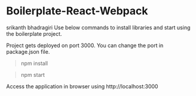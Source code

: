 # Boilerplate-React-Webpack
srikanth bhadragiri
Use below commands to install libraries and start using the boilerplate project.

Project gets deployed on port 3000. You can change the port in package.json file.

> npm install

> npm start

Access the application in browser using http://localhost:3000
